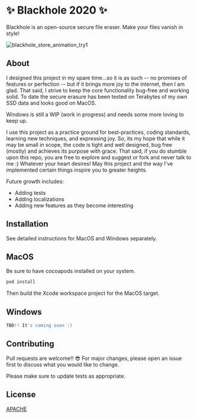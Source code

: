 # ✨ Blackhole 2020 ✨

Blackhole is an open-source secure file eraser. Make your files vanish in style!

![blackhole_store_animation_try1](https://user-images.githubusercontent.com/13276545/155787068-310ab850-5a65-42e8-bd23-9d3133d406ea.gif)


## About

I designed this project in my spare time...so it is as such -- no promises of features or perfection -- but if it brings more joy to the internet, then I am glad.
That said, I strive to keep the core functionality bug-free and working solid. 
To date the secure erasure has been tested on Terabytes of my own SSD data and looks good on MacOS. 

Windows is still a WIP (work in progress) and needs some more loving to keep up. 

I use this project as a practice ground for best-practices, coding standards, learning new techniques, and expressing joy. 
So, its my hope that while it may be small in scope, the code is tight and well designed, bug free (mostly) and achieves its purpose with grace.
That said, if you do stumble upon this repo, you are free to explore and suggest or fork and never talk to me :) Whatever your heart desires! 
May this project and the way I've implemented certain things inspire you to greater heights. 

Future growth includes:
- Adding tests
- Adding localizations 
- Adding new features as they become interesting


## Installation

See detailed instructions for MacOS and Windows separately.

## MacOS

Be sure to have cocoapods installed on your system. 

```bash
pod install
```

Then build the Xcode workspace project for the MacOS target. 

## Windows

```python
TBD!! It's coming soon :)
```

## Contributing
Pull requests are welcome!! 😎 For major changes, please open an issue first to discuss what you would like to change.

Please make sure to update tests as appropriate.

## License
[APACHE](https://choosealicense.com/licenses/apache-2.0/)
